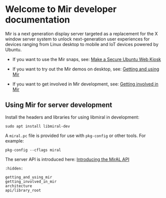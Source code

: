 Welcome to Mir developer documentation
======================================

Mir is a next generation display server targeted as a replacement for the X
window server system to unlock next-generation user experiences for devices
ranging from Linux desktop to mobile and IoT devices powered by Ubuntu.

 - If you want to use the Mir snaps, see:
   [Make a Secure Ubuntu Web Kiosk](https://mir-server.io/docs/make-a-secure-ubuntu-web-kiosk)

 - If you want to try out the Mir demos on desktop, see: [Getting and using Mir](getting_and_using_mir.md)

 - If you want to get involved in Mir development, see: [Getting involved in Mir](getting_involved_in_mir.md)

Using Mir for server development
--------------------------------

Install the headers and libraries for using libmiral in development:

    sudo apt install libmiral-dev

A `miral.pc` file is provided for use with `pkg-config` or other tools. For
example:

    pkg-config --cflags miral

The server API is introduced here: [Introducing the MirAL API](introducing_the_miral_api.md)

```{toctree}
:hidden:

getting_and_using_mir
getting_involved_in_mir
architecture
api/library_root
```

